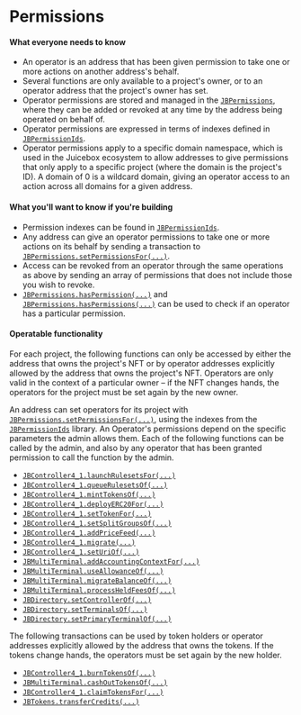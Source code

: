# Permissions

#### What everyone needs to know

* An operator is an address that has been given permission to take one or more actions on another address's behalf.
* Several functions are only available to a project's owner, or to an operator address that the project's owner has set.
* Operator permissions are stored and managed in the [`JBPermissions`](/docs/dev/v4/api/core/JBPermissions.md), where they can be added or revoked at any time by the address being operated on behalf of.
* Operator permissions are expressed in terms of indexes defined in [`JBPermissionIds`](.).
* Operator permissions apply to a specific domain namespace, which is used in the Juicebox ecosystem to allow addresses to give permissions that only apply to a specific project (where the domain is the project's ID). A domain of 0 is a wildcard domain, giving an operator access to an action across all domains for a given address.

#### What you'll want to know if you're building

* Permission indexes can be found in [`JBPermissionIds`](/docs/dev/v4/api/permission-ids/JBPermissionIds.md).
* Any address can give an operator permissions to take one or more actions on its behalf by sending a transaction to [`JBPermissions.setPermissionsFor(...)`](/docs/dev/v4/api/core/JBPermissions.md#setpermissionsfor). 
* Access can be revoked from an operator through the same operations as above by sending an array of permissions that does not include those you wish to revoke.
* [`JBPermissions.hasPermission(...)`](/docs/dev/v4/api/core/JBPermissions.md#haspermission) and [`JBPermissions.hasPermissions(...)`](/docs/dev/v4/api/core/JBPermissions.md#haspermissions) can be used to check if an operator has a particular permission.

#### Operatable functionality

For each project, the following functions can only be accessed by either the address that owns the project's NFT or by operator addresses explicitly allowed by the address that owns the project's NFT. Operators are only valid in the context of a particular owner – if the NFT changes hands, the operators for the project must be set again by the new owner.

An address can set operators for its project with [`JBPermissions.setPermissionsFor(...)`](/docs/dev/v4/api/core/JBPermissions.md#setpermissionsfor), using the indexes from the [`JBPermissionIds`](.) library. An Operator's permissions depend on the specific parameters the admin allows them. Each of the following functions can be called by the admin, and also by any operator that has been granted permission to call the function by the admin.

* [`JBController4_1.launchRulesetsFor(...)`](/docs/dev/v4/api/core/JBController.md#launchrulesetsfor)
* [`JBController4_1.queueRulesetsOf(...)`](/docs/dev/v4/api/core/JBController.md#queuerulesetsof)
* [`JBController4_1.mintTokensOf(...)`](/docs/dev/v4/api/core/JBController.md#minttokensof)
* [`JBController4_1.deployERC20For(...)`](/docs/dev/v4/api/core/JBController.md#deployerc20for)
* [`JBController4_1.setTokenFor(...)`](/docs/dev/v4/api/core/JBController.md#settokenfor)
* [`JBController4_1.setSplitGroupsOf(...)`](/docs/dev/v4/api/core/JBController.md#setsplitgroupsof)
* [`JBController4_1.addPriceFeed(...)`](/docs/dev/v4/api/core/JBController.md#addpricefeed)
* [`JBController4_1.migrate(...)`](/docs/dev/v4/api/core/JBController.md#migrate)
* [`JBController4_1.setUriOf(...)`](/docs/dev/v4/api/core/JBController.md#seturiof)
* [`JBMultiTerminal.addAccountingContextFor(...)`](/docs/dev/v4/api/core/JBMultiTerminal.md#addaccountingcontextsfor)
* [`JBMultiTerminal.useAllowanceOf(...)`](/docs/dev/v4/api/core/JBMultiTerminal.md#useallowanceof)
* [`JBMultiTerminal.migrateBalanceOf(...)`](/docs/dev/v4/api/core/JBMultiTerminal.md#migratebalanceof)
* [`JBMultiTerminal.processHeldFeesOf(...)`](/docs/dev/v4/api/core/JBMultiTerminal.md#processheldfeesof)
* [`JBDirectory.setControllerOf(...)`](/docs/dev/v4/api/core/JBDirectory.md#setcontrollerof)
* [`JBDirectory.setTerminalsOf(...)`](/docs/dev/v4/api/core/JBDirectory.md#setterminalsof)
* [`JBDirectory.setPrimaryTerminalOf(...)`](/docs/dev/v4/api/core/JBDirectory.md#setprimaryterminalof)

The following transactions can be used by token holders or operator addresses explicitly allowed by the address that owns the tokens. If the tokens change hands, the operators must be set again by the new holder.

* [`JBController4_1.burnTokensOf(...)`](/docs/dev/v4/api/core/JBController.md#burntokensof)
* [`JBMultiTerminal.cashOutTokensOf(...)`](/docs/dev/v4/api/core/JBMultiTerminal.md#cashouttokensof)
* [`JBController4_1.claimTokensFor(...)`](/docs/dev/v4/api/core/JBController4_1.md#claimtokensfor)
* [`JBTokens.transferCredits(...)`](/docs/dev/v4/api/core/JBTokens.md#transfercreditsfrom)

